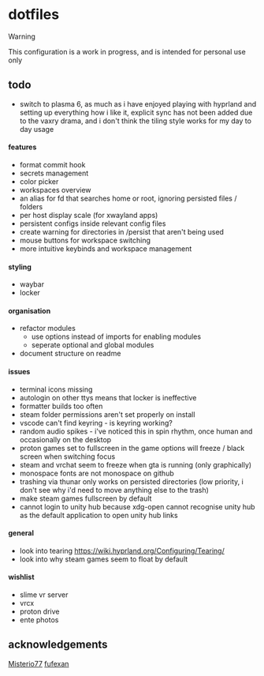 # dotfiles

> [!WARNING]
> This configuration is a work in progress, and is intended for personal use only

## todo

- switch to plasma 6, as much as i have enjoyed playing with hyprland and setting up everything how i like it, explicit sync has not been added due to the vaxry drama, and i don't think the tiling style works for my day to day usage

#### features

- format commit hook
- secrets management
- color picker
- workspaces overview
- an alias for fd that searches home or root, ignoring persisted files / folders
- per host display scale (for xwayland apps)
- persistent configs inside relevant config files
- create warning for directories in /persist that aren't being used
- mouse buttons for workspace switching
- more intuitive keybinds and workspace management

#### styling

- waybar
- locker

#### organisation

- refactor modules
    - use options instead of imports for enabling modules
    - seperate optional and global modules
- document structure on readme

#### issues
- terminal icons missing
- autologin on other ttys means that locker is ineffective
- formatter builds too often
- steam folder permissions aren't set properly on install
- vscode can't find keyring - is keyring working?
- random audio spikes - i've noticed this in spin rhythm, once human and occasionally on the desktop
- proton games set to fullscreen in the game options will freeze / black screen when switching focus
- steam and vrchat seem to freeze when gta is running (only graphically)
- monospace fonts are not monospace on github
- trashing via thunar only works on persisted directories (low priority, i don't see why i'd need to move anything else to the trash)
- make steam games fullscreen by default
- cannot login to unity hub because xdg-open cannot recognise unity hub as the default application to open unity hub links

#### general

- look into tearing https://wiki.hyprland.org/Configuring/Tearing/
- look into why steam games seem to float by default

#### wishlist

- slime vr server
- vrcx
- proton drive
- ente photos

## acknowledgements

[Misterio77](https://github.com/Misterio77/nix-starter-configs)
[fufexan](https://github.com/fufexan/dotfiles)